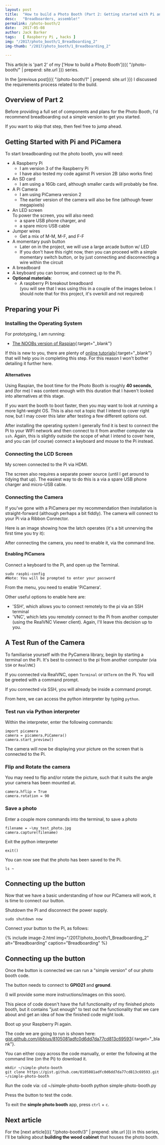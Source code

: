 ```yaml
---
layout: post
title:  "How to build a Photo Booth (Part 2: Getting started with Pi and PiCamera)"
desc:   "Breadboarders, assemble!"
permalink: /photo-booth/2
date:   2017-05-08
author: Jack Barker
tags:   [ Raspberry Pi , hacks ]
img: "/2017/photo_booth/1_Breadboarding_2"
img-thumb: "/2017/photo_booth/1_Breadboarding_2"

---
```


This article is 'part 2' of my ['How to build a Photo Booth']({{ "/photo-booth/" | prepend: site.url }}) series.

In the [previous post]({{ "/photo-booth/1" | prepend: site.url }}) I discussed the requirements process related to the build.

## Overview of Part 2
Before providing a full set of components and plans for the Photo Booth, I'd recommend breadboarding out a simple version to get you started.

If you want to skip that step, then feel free to jump ahead.


## Getting Started with Pi and PiCamera
To start breadboarding out the photo booth, you will need:
 - A Raspberry Pi
   - I am version 3 of the Raspberry Pi
   - I have also tested my code against Pi version 2B (also works fine)
 - An SD card
   - I am using a 16Gb card, although smaller cards will probably be fine.
 - A Pi Camera
   - I am using PiCamera version 2
   - The earlier version of the camera will also be fine (although fewer megapixels)
 - An LED screen <br>To power the screen, you will also need:
   - a spare USB phone charger, and
   - a spare micro USB cable
 - Jumper wires
   - Get a mix of M-M, M-F, and F-F
 - A momentary push button
   - Later on in the project, we will use a large arcade button w/ LED
   - If you don't have this right now, then you can proceed with a simple momentary switch button, or by just connecting and disconnecting a wire within the circuit
 - A breadboard
 - A keyboard you can borrow, and connect up to the Pi.
 - **Optional materials**:
   - A raspberry Pi breakout breadboard<br>(you will see that I was using this in a couple of the images below. I should note that for this project, it's overkill and not required)


## Preparing your Pi

### Installing the Operating System
For prototyping, I am running:
 - [The NOOBs version of Raspian][noobs]{:target="_blank"}

If this is new to you, there are plenty of [online tutorials][pi-software-guide]{:target="_blank"} that will help you in completing this step. For this reason I won't bother detailing it further here.

#### Alternatives
Using Raspian, the boot time for the Photo Booth is roughly <strong>40 seconds</strong>, and (for me) I was content enough with this duration that I haven't looked into alternatives at this stage.

If you want the booth to boot faster, then you may want to look at running a more light-weight OS. This is also not a topic that I intend to cover right now, but I may cover this later after testing a few different options out.

After installing the operating system I generally find it is best to connect the Pi to your WIFI network and then connect to it from another computer via `ssh`. Again, this is slightly outside the scope of what I intend to cover here, and you can (of course) connect a keyboard and mouse to the Pi instead.


### Connecting the LCD Screen

My screen connected to the Pi via HDMI.

The screen also requires a separate power source (until I get around to tidying that up).
The easiest way to do this is a via a spare USB phone charger and micro-USB cable.

### Connecting the Camera

If you've gone with a PiCamera per my recommendation then installation is straight-forward (although perhaps a bit fiddly). The camera will connect to your Pi via a Ribbon Connector.

Here is an image showing how the latch operates (it's a bit unnerving the first time you try it):

After connecting the camera, you need to enable it, via the command line.


#### Enabling PiCamera
Connect a keyboard to the Pi, and open up the Terminal.

    sudo raspbi-config
    #Note: You will be prompted to enter your password

From the menu, you need to enable 'PiCamera'.

Other useful options to enable here are:
- 'SSH', which allows you to connect remotely to the pi via an SSH terminal
- 'VNC', which lets you remotely connect to the Pi from another computer (using the RealVNC Viewer client). Again, I'll leave this decision up to you.


## A Test Run of the Camera
To familiarise yourself with the PyCamera library, begin by starting a terminal on the Pi.
It's best to connect to the pi from another computer (via `SSH` or `RealVNC`)

If you connected via RealVNC, open `Terminal` or `UXTerm` on the Pi.
You will be greeted with a command prompt.

If you connected via SSH, you will already be inside a command prompt.

From here, we can access the python interpreter by typing `python`.

### Test run via Python interpreter
Within the interpreter, enter the following commands:

    import picamera
    camera = picamera.PiCamera()
    camera.start_preview()

The camera will now be displaying your picture on the screen that is connected to the Pi.

### Flip and Rotate the camera

You may need to flip and/or rotate the picture, such that it suits the angle your camera has been mounted at.

    camera.hflip = True
    camera.rotation = 90

### Save a photo

Enter a couple more commands into the terminal, to save a photo

    filename = ~\my_test_photo.jpg
    camera.capture(filename)

Exit the python interpreter

    exit()

You can now see that the photo has been saved to the Pi.

    ls ~

## Connecting up the button
Now that we have a basic understanding of how our PiCamera will work, it is time to connect our button.

Shutdown the Pi and disconnect the power supply.

    sudo shutdown now

Connect your button to the Pi, as follows:

{% include image-2.html
    img="/2017/photo_booth/1_Breadboarding_2"
    alt="Breadboarding"
    caption="Breadboarding"
%}

## Connecting up the button
Once the button is connected we can run a "simple version" of our photo booth code.

The button needs to connect to **GPIO21** and **ground**.

(I will provide some more instructions/images on this soon).

This piece of code doesn't have the full functionality of my finished photo booth, but it contains "just enough" to test out the functionality that we care about and get an idea of how the finished code might look.

Boot up your Raspberry Pi again.

The code we are going to run is shown here: [gist.github.com/jibbius/8105081adfc0d6dd7da77cd813c69593](https://gist.github.com/jibbius/8105081adfc0d6dd7da77cd813c69593){:target="_blank"}.

You can either copy across the code manually, or enter the following at the command line (on the Pi) to download it.

    mkdir ~/simple-photo-booth
    git clone https://gist.github.com/8105081adfc0d6dd7da77cd813c69593.git ~/simple-photo-booth

Run the code via:
    cd ~/simple-photo-booth
    python simple-photo-booth.py

Press the button to test the code.

To exit the **simple photo booth** app, press `ctrl` + `c`.

## Next article
For the [next article]({{ "/photo-booth/3" | prepend: site.url }}) in this series, I'll be talking about <strong>building the wood cabinet</strong> that houses the photo booth.

[noobs]: https://www.raspberrypi.org/downloads/noobs/ "The NOOBs version of Raspian"
[pi-software-guide]: https://www.raspberrypi.org/learning/software-guide/ "RasberryPi.org - Software Guide"